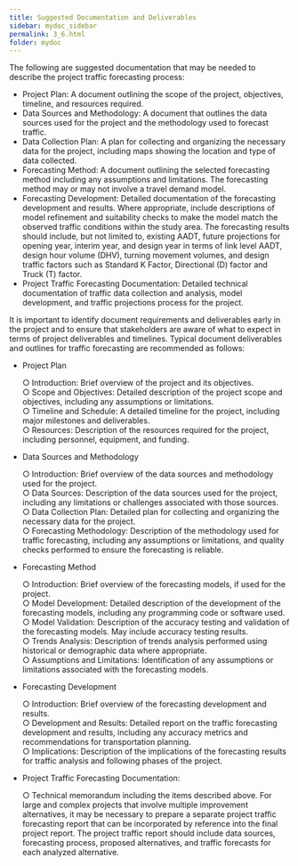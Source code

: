 ```yaml
---
title: Suggested Documentation and Deliverables
sidebar: mydoc_sidebar
permalink: 3_6.html
folder: mydoc
---
```


<style>
  div{text-align: left;}
</style>



The following are suggested documentation that may be needed to describe the project traffic forecasting process:
+ Project Plan: A document outlining the scope of the project, objectives, timeline, and resources required.
+ Data Sources and Methodology: A document that outlines the data sources used for the project and the methodology used to forecast traffic.
+ Data Collection Plan: A plan for collecting and organizing the necessary data for the project, including maps showing the location and type of data collected.
+ Forecasting Method: A document outlining the selected forecasting method including any assumptions and limitations. The forecasting method may or may not involve a travel demand model.
+ Forecasting Development: Detailed documentation of the forecasting development and results. Where appropriate, include descriptions of model refinement and suitability checks to make the model match the observed traffic conditions within the study area. The forecasting results should include, but not limited to, existing AADT, future projections for opening year, interim year, and design year in terms of link level AADT, design hour volume (DHV), turning movement volumes, and design traffic factors such as Standard K Factor, Directional (D) factor and Truck (T) factor.
+ Project Traffic Forecasting Documentation: Detailed technical documentation of traffic data collection and analysis, model development, and traffic projections process for the project.

It is important to identify document requirements and deliverables early in the project and to ensure that stakeholders are aware of what to expect in terms of project deliverables and timelines. Typical document deliverables and outlines for traffic forecasting are recommended as follows:


+ Project Plan

<ul>

<div>○ Introduction: Brief overview of the project and its objectives.</div>
<div>○ Scope and Objectives: Detailed description of the project scope and objectives, including any assumptions or limitations. </div>
<div>○ Timeline and Schedule: A detailed timeline for the project, including major milestones and deliverables.</div>
<div>○ Resources: Description of the resources required for the project, including personnel, equipment, and funding.</div>

</ul>

+ Data Sources and Methodology
<ul>
<div>○ Introduction: Brief overview of the data sources and methodology used for the project.</div>
<div>○ Data Sources: Description of the data sources used for the project, including any limitations or challenges associated with those sources.</div>
<div>○ Data Collection Plan: Detailed plan for collecting and organizing the necessary data for the project.</div>
<div>○ Forecasting Methodology: Description of the methodology used for traffic forecasting, including any assumptions or limitations, and quality checks performed to ensure the forecasting is reliable.</div>
</ul>

+ Forecasting Method
<ul>
<div>○ Introduction: Brief overview of the forecasting models, if used for the project.</div>
<div>○ Model Development: Detailed description of the development of the forecasting models, including any programming code or software used.</div>
<div>○ Model Validation: Description of the accuracy testing and validation of the forecasting models. May include accuracy testing results.</div>
<div>○ Trends Analysis: Description of trends analysis performed using historical or demographic data where appropriate. </div>
<div>○ Assumptions and Limitations: Identification of any assumptions or limitations associated with the forecasting models.</div>
</ul>

+ Forecasting Development
<ul>
<div>○ Introduction: Brief overview of the forecasting development and results.</div>
<div>○ Development and Results: Detailed report on the traffic forecasting development and results, including any accuracy metrics and recommendations for transportation planning.</div>
<div>○ Implications: Description of the implications of the forecasting results for traffic analysis and following phases of the project.</div>
</ul>

+ Project Traffic Forecasting Documentation:
<ul>
<div>○ Technical memorandum including the items described above. For large and complex projects that involve multiple improvement alternatives, it may be necessary to prepare a separate project traffic forecasting report that can be incorporated by reference into the final project report. The project traffic report should include data sources, forecasting process, proposed alternatives, and traffic forecasts for each analyzed alternative.</div>
</ul>

